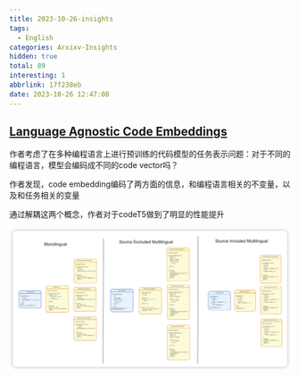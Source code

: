 ```yaml
---
title: 2023-10-26-insights
tags:
  - English
categories: Arxixv-Insights
hidden: true
total: 89
interesting: 1
abbrlink: 17f238eb
date: 2023-10-26 12:47:08
---
```




## [Language Agnostic Code Embeddings](https://arxiv.org/pdf/2310.16803.pdf)

作者考虑了在多种编程语言上进行预训练的代码模型的任务表示问题：对于不同的编程语言，模型会编码成不同的code vector吗？

作者发现，code embedding编码了两方面的信息，和编程语言相关的不变量，以及和任务相关的变量

通过解耦这两个概念，作者对于codeT5做到了明显的性能提升

<img src="../../files/images/arxiv-insights/2023:10:24-27/code_embedding.png">
